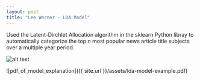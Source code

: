 ```yaml
---
layout: post
title: "Lee Werner - LDA Model"
---
```


Used the Latent-Dirchlet Allocation algorithm in the sklearn Python libray to automatically categorize the top _n_ most popular
news article title subjects over a multiple year period.

![alt text](https://placekitten.com/300/300 "Text Title")

![pdf_of_model_explanation]({{ site.url }}/assets/lda-model-example.pdf)

<!-- date: 2019-08-17 
{:height="90%" width="90%"} -->
